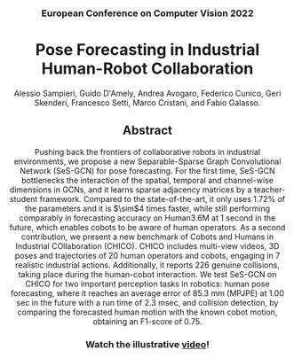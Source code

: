 <h3 align="center">European Conference on Computer Vision 2022</h3>
<h1 align="center">Pose Forecasting in Industrial Human-Robot
Collaboration</h1>

<div align="center">
Alessio Sampieri, Guido D'Amely, Andrea Avogaro, Federico Cunico, Geri Skenderi, Francesco Setti, Marco Cristani, and Fabio Galasso.
</div>

<h2 align="center">Abstract</h2> 
<div align="center"> 
<p>
Pushing back the frontiers of collaborative robots in industrial environments, we propose a new Separable-Sparse Graph Convolutional Network (SeS-GCN) for pose forecasting. For the first time, SeS-GCN bottlenecks the interaction of the spatial, temporal and channel-wise dimensions in GCNs, and it learns sparse adjacency matrices by a teacher-student framework.
Compared to the state-of-the-art, it only uses 1.72% of the parameters and it is $\sim$4 times faster, while still performing comparably in forecasting accuracy on Human3.6M at 1 second in the future, which enables cobots to be aware of human operators.
As a second contribution, we present a new benchmark of Cobots and Humans in Industrial COllaboration (CHICO).
CHICO includes multi-view videos, 3D poses and trajectories of 20 human operators and cobots, engaging in 7 realistic industrial actions. Additionally, it reports 226 genuine collisions, taking place during the human-cobot interaction.
We test SeS-GCN on CHICO for two important perception tasks in robotics: human pose forecasting, where it reaches an average error of 85.3 mm (MPJPE) at 1.00 sec in the future with a run time of 2.3 msec, and collision detection, by comparing the forecasted human motion with the known cobot motion, obtaining an F1-score of 0.75.
</p>
</div>



<h3 align="center"> 
<b>Watch the illustrative <a href="inserire">video</a>!</b>
</h3>
